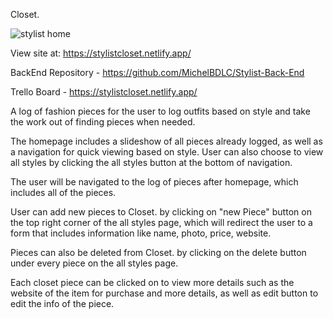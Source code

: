 Closet. 

![stylist home](https://github.com/MichelBDLC/stylist-front-end/assets/103394185/589d3897-f0a5-4c14-b7ef-a79ea454ec48)

View site at: https://stylistcloset.netlify.app/

BackEnd Repository - https://github.com/MichelBDLC/Stylist-Back-End

Trello Board - https://stylistcloset.netlify.app/

A log of fashion pieces for the user to log outfits based on style and take the work out of finding pieces when needed. 

The homepage includes a slideshow of all pieces already logged, as well as a navigation for quick viewing based on style. User can also choose to view all styles by clicking the all styles button at the bottom of navigation. 

The user will be navigated to the log of pieces after homepage, which includes all of the pieces. 

User can add new pieces to Closet. by clicking on "new Piece" button on the top right corner of the all styles page, which will redirect the user to a form that includes information like name, photo, price, website. 

Pieces can also be deleted from Closet. by clicking on the delete button under every piece on the all styles page. 

Each closet piece can be clicked on to view more details such as the website of the item for purchase and more details, as well as edit button to edit the info of the piece. 

